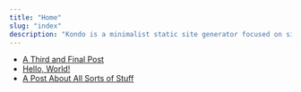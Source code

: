 ```yaml
---
title: "Home"
slug: "index"
description: "Kondo is a minimalist static site generator focused on simplicity and ease of use. Create clean, fast websites with no dependencies or clutter."
---
```

- [A Third and Final Post](final.html)
- [Hello, World!](hello.html)
- [A Post About All Sorts of Stuff](slug.html)

